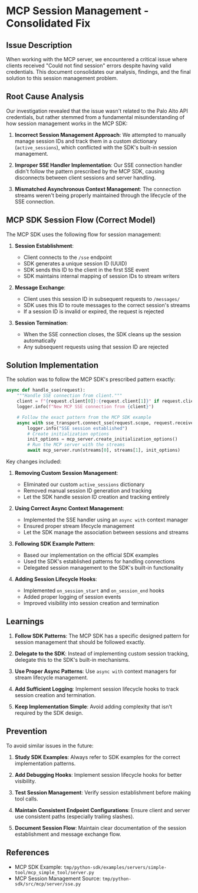 # MCP Session Management - Consolidated Fix

## Issue Description

When working with the MCP server, we encountered a critical issue where clients received "Could not find session" errors despite having valid credentials. This document consolidates our analysis, findings, and the final solution to this session management problem.

## Root Cause Analysis

Our investigation revealed that the issue wasn't related to the Palo Alto API credentials, but rather stemmed from a fundamental misunderstanding of how session management works in the MCP SDK:

1. **Incorrect Session Management Approach**: We attempted to manually manage session IDs and track them in a custom dictionary (`active_sessions`), which conflicted with the SDK's built-in session management.

2. **Improper SSE Handler Implementation**: Our SSE connection handler didn't follow the pattern prescribed by the MCP SDK, causing disconnects between client sessions and server handling.

3. **Mismatched Asynchronous Context Management**: The connection streams weren't being properly maintained through the lifecycle of the SSE connection.

## MCP SDK Session Flow (Correct Model)

The MCP SDK uses the following flow for session management:

1. **Session Establishment**:
   - Client connects to the `/sse` endpoint
   - SDK generates a unique session ID (UUID)
   - SDK sends this ID to the client in the first SSE event
   - SDK maintains internal mapping of session IDs to stream writers

2. **Message Exchange**:
   - Client uses this session ID in subsequent requests to `/messages/`
   - SDK uses this ID to route messages to the correct session's streams
   - If a session ID is invalid or expired, the request is rejected

3. **Session Termination**:
   - When the SSE connection closes, the SDK cleans up the session automatically
   - Any subsequent requests using that session ID are rejected

## Solution Implementation

The solution was to follow the MCP SDK's prescribed pattern exactly:

```python
async def handle_sse(request):
    """Handle SSE connection from client."""
    client = f"{request.client[0]}:{request.client[1]}" if request.client else "unknown"
    logger.info(f"New MCP SSE connection from {client}")

    # Follow the exact pattern from the MCP SDK example
    async with sse_transport.connect_sse(request.scope, request.receive, request._send) as streams:
        logger.info("SSE session established")
        # Create initialization options
        init_options = mcp_server.create_initialization_options()
        # Run the MCP server with the streams
        await mcp_server.run(streams[0], streams[1], init_options)
```

Key changes included:

1. **Removing Custom Session Management**:
   - Eliminated our custom `active_sessions` dictionary
   - Removed manual session ID generation and tracking
   - Let the SDK handle session ID creation and tracking entirely

2. **Using Correct Async Context Management**:
   - Implemented the SSE handler using an `async with` context manager
   - Ensured proper stream lifecycle management
   - Let the SDK manage the association between sessions and streams

3. **Following SDK Example Pattern**:
   - Based our implementation on the official SDK examples
   - Used the SDK's established patterns for handling connections
   - Delegated session management to the SDK's built-in functionality

4. **Adding Session Lifecycle Hooks**:
   - Implemented `on_session_start` and `on_session_end` hooks
   - Added proper logging of session events
   - Improved visibility into session creation and termination

## Learnings

1. **Follow SDK Patterns**: The MCP SDK has a specific designed pattern for session management that should be followed exactly.

2. **Delegate to the SDK**: Instead of implementing custom session tracking, delegate this to the SDK's built-in mechanisms.

3. **Use Proper Async Patterns**: Use `async with` context managers for stream lifecycle management.

4. **Add Sufficient Logging**: Implement session lifecycle hooks to track session creation and termination.

5. **Keep Implementation Simple**: Avoid adding complexity that isn't required by the SDK design.

## Prevention

To avoid similar issues in the future:

1. **Study SDK Examples**: Always refer to SDK examples for the correct implementation patterns.

2. **Add Debugging Hooks**: Implement session lifecycle hooks for better visibility.

3. **Test Session Management**: Verify session establishment before making tool calls.

4. **Maintain Consistent Endpoint Configurations**: Ensure client and server use consistent paths (especially trailing slashes).

5. **Document Session Flow**: Maintain clear documentation of the session establishment and message exchange flow.

## References

- MCP SDK Example: `tmp/python-sdk/examples/servers/simple-tool/mcp_simple_tool/server.py`
- MCP Session Management Source: `tmp/python-sdk/src/mcp/server/sse.py`
